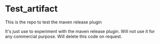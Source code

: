 # Test_artifact
This is the repo to test the maven release plugin

It's just use to experiment with the maven release plugin. Will not use it for any commercial purpose. Will delete this code on request.
